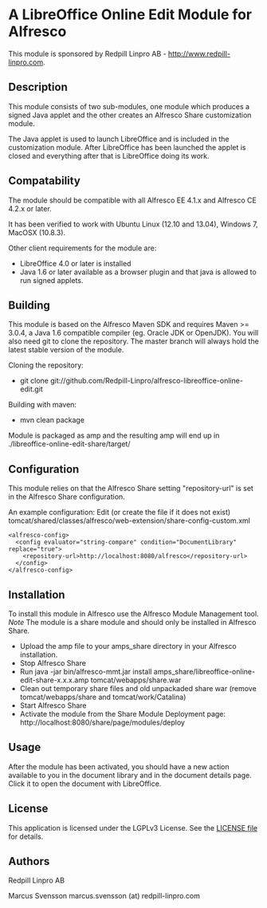 A LibreOffice Online Edit Module for Alfresco
=============================================

This module is sponsored by Redpill Linpro AB - http://www.redpill-linpro.com.

Description
-----------

This module consists of two sub-modules, one module which produces a signed Java applet and the other creates an Alfresco Share customization module.

The Java applet is used to launch LibreOffice and is included in the customization module. After LibreOffice has been launched the applet is closed and everything after that is LibreOffice doing its work.

Compatability
-------------

The module should be compatible with all Alfresco EE 4.1.x and Alfresco CE 4.2.x or later.

It has been verified to work with Ubuntu Linux (12.10 and 13.04), Windows 7, MacOSX (10.8.3).

Other client requirements for the module are:
* LibreOffice 4.0 or later is installed
* Java 1.6 or later available as a browser plugin and that java is allowed to run signed applets.

Building
--------

This module is based on the Alfresco Maven SDK and requires Maven >= 3.0.4, a Java 1.6 compatible compiler (eg. Oracle JDK or OpenJDK). You will also need git to clone the repository. The master branch will always hold the latest stable version of the module. 

Cloning the repository:
* git clone git://github.com/Redpill-Linpro/alfresco-libreoffice-online-edit.git

Building with maven:
* mvn clean package

Module is packaged as amp and the resulting amp will end up in ./libreoffice-online-edit-share/target/

Configuration
-------------

This module relies on that the Alfresco Share setting "repository-url" is set in the Alfresco Share configuration.

An example configuration:
Edit (or create the file if it does not exist) tomcat/shared/classes/alfresco/web-extension/share-config-custom.xml
```
<alfresco-config>
  <config evaluator="string-compare" condition="DocumentLibrary" replace="true">
    <repository-url>http://localhost:8080/alfresco</repository-url>
  </config>
</alfresco-config>
```

Installation
------------

To install this module in Alfresco use the Alfresco Module Management tool. *Note* The module is a share module and should only be installed in Alfresco Share. 

* Upload the amp file to your amps_share directory in your Alfresco installation.
* Stop Alfresco Share
* Run java -jar bin/alfresco-mmt.jar install amps_share/libreoffice-online-edit-share-x.x.x.amp tomcat/webapps/share.war 
* Clean out temporary share files and old unpackaded share war (remove tomcat/webapps/share and tomcat/work/Catalina)
* Start Alfresco Share
* Activate the module from the Share Module Deployment page: http://localhost:8080/share/page/modules/deploy

Usage
-----

After the module has been activated, you should have a new action available to you in the document library and in the document details page. Click it to open the document with LibreOffice.

License
-------

This application is licensed under the LGPLv3 License. See the [LICENSE file](LICENSE) for details.

Authors
-------

Redpill Linpro AB

Marcus Svensson marcus.svensson (at) redpill-linpro.com

